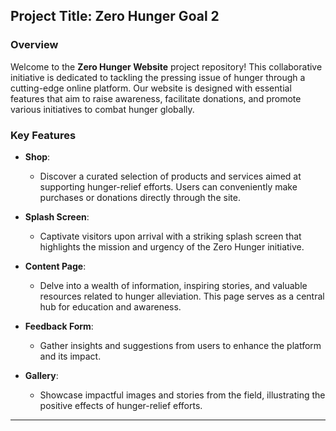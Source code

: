 

## Project Title: Zero Hunger Goal 2

### Overview
Welcome to the **Zero Hunger Website** project repository! This collaborative initiative is dedicated to tackling the pressing issue of hunger through a cutting-edge online platform. Our website is designed with essential features that aim to raise awareness, facilitate donations, and promote various initiatives to combat hunger globally.

### Key Features

- **Shop**: 
  - Discover a curated selection of products and services aimed at supporting hunger-relief efforts. Users can conveniently make purchases or donations directly through the site.

- **Splash Screen**: 
  - Captivate visitors upon arrival with a striking splash screen that highlights the mission and urgency of the Zero Hunger initiative.

- **Content Page**: 
  - Delve into a wealth of information, inspiring stories, and valuable resources related to hunger alleviation. This page serves as a central hub for education and awareness.

- **Feedback Form**: 
  - Gather insights and suggestions from users to enhance the platform and its impact.

- **Gallery**: 
  - Showcase impactful images and stories from the field, illustrating the positive effects of hunger-relief efforts.

---

